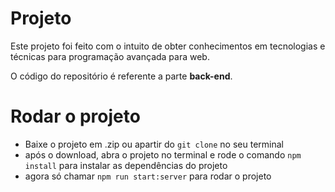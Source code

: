 # Projeto

Este projeto foi feito com o intuito de obter conhecimentos em tecnologias e técnicas para programação avançada para web.

O código do repositório é referente a parte <b>back-end</b>.

# Rodar o projeto

- Baixe o projeto em .zip ou apartir do `git clone` no seu terminal
- após o download, abra o projeto no terminal e rode o comando `npm install` para instalar as dependências do projeto
- agora só chamar `npm run start:server` para rodar o projeto
